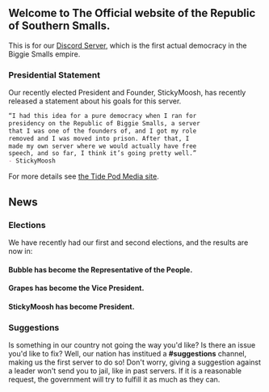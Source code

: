 ## Welcome to The Official website of the Republic of Southern Smalls.

This is for our [Discord Server](https://discord.gg/B9qtuwY), which is the first actual democracy in the Biggie Smalls empire.

### Presidential Statement

Our recently elected President and Founder, StickyMoosh, has recently released a statement about his goals for this server.

```markdown
“I had this idea for a pure democracy when I ran for 
presidency on the Republic of Biggie Smalls, a server 
that I was one of the founders of, and I got my role 
removed and I was moved into prison. After that, I 
made my own server where we would actually have free 
speech, and so far, I think it’s going pretty well.”
- StickyMoosh
```

For more details see [the Tide Pod Media site](https://tidepodmedia.github.io/).

## News

### Elections

We have recently had our first and second elections, and the results are now in:
#### Bubble has become the Representative of the People.
#### Grapes has become the Vice President.
#### StickyMoosh has become President.

### Suggestions

Is something in our country not going the way you'd like? Is there an issue you'd like to fix? Well, our nation has institued a **#suggestions** channel, making us the first server to do so!
Don't worry, giving a suggestion against a leader won't send you to jail, like in past servers. If it is a reasonable request, the government will try to fulfill it as much as they can. 
